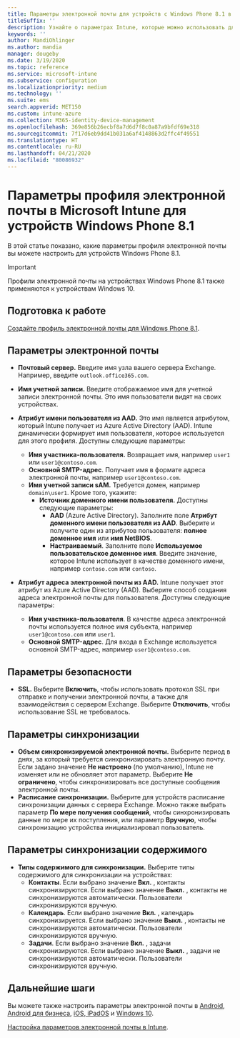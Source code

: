 ```yaml
---
title: Параметры электронной почты для устройств с Windows Phone 8.1 в Microsoft Intune
titleSuffix: ''
description: Узнайте о параметрах Intune, которые можно использовать для настройки подключений электронной почты на устройствах Windows Phone 8.1.
keywords: ''
author: MandiOhlinger
ms.author: mandia
manager: dougeby
ms.date: 3/19/2020
ms.topic: reference
ms.service: microsoft-intune
ms.subservice: configuration
ms.localizationpriority: medium
ms.technology: ''
ms.suite: ems
search.appverid: MET150
ms.custom: intune-azure
ms.collection: M365-identity-device-management
ms.openlocfilehash: 369e856b26ecbf8a7d6d7f8c0a87a9bfdf69e318
ms.sourcegitcommit: 7f17d6eb9dd41b031a6af4148863d2ffc4f49551
ms.translationtype: HT
ms.contentlocale: ru-RU
ms.lasthandoff: 04/21/2020
ms.locfileid: "80086932"
---
```

# <a name="email-profile-settings-in-microsoft-intune-for-devices-running-windows-phone-81"></a>Параметры профиля электронной почты в Microsoft Intune для устройств Windows Phone 8.1

В этой статье показано, какие параметры профиля электронной почты вы можете настроить для устройств Windows Phone 8.1.

>[!IMPORTANT]
>Профили электронной почты на устройствах Windows Phone 8.1 также применяются к устройствам Windows 10.

## <a name="before-you-begin"></a>Подготовка к работе

[Создайте профиль электронной почты для Windows Phone 8.1](email-settings-configure.md).

## <a name="email-settings"></a>Параметры электронной почты

- **Почтовый сервер.** Введите имя узла вашего сервера Exchange. Например, введите `outlook.office365.com`.
- **Имя учетной записи.** Введите отображаемое имя для учетной записи электронной почты. Это имя пользователи видят на своих устройствах.
- **Атрибут имени пользователя из AAD.** Это имя является атрибутом, который Intune получает из Azure Active Directory (AAD). Intune динамически формирует имя пользователя, которое используется для этого профиля. Доступны следующие параметры:
  - **Имя участника-пользователя.** Возвращает имя, например `user1` или `user1@contoso.com`.
  - **Основной SMTP-адрес**. Получает имя в формате адреса электронной почты, например `user1@contoso.com`.
  - **Имя учетной записи sAM.** Требуется домен, например `domain\user1`. Кроме того, укажите:
    - **Источник доменного имени пользователя.** Доступны следующие параметры:
      - **AAD** (Azure Active Directory). Заполните поле **Атрибут доменного имени пользователя из AAD**. Выберите и получите один из атрибутов пользователя: **полное доменное имя** или **имя NetBIOS**.
      - **Настраиваемый**. Заполните поле **Используемое пользовательское доменное имя**. Введите значение, которое Intune использует в качестве доменного имени, например `contoso.com` или `contoso`.

- **Атрибут адреса электронной почты из AAD.** Intune получает этот атрибут из Azure Active Directory (AAD). Выберите способ создания адреса электронной почты для пользователя. Доступны следующие параметры:
  - **Имя участника-пользователя**. В качестве адреса электронной почты используется полное имя субъекта, например `user1@contoso.com` или `user1`.
  - **Основной SMTP-адрес**. Для входа в Exchange используется основной SMTP-адрес, например `user1@contoso.com`.

## <a name="security-settings"></a>Параметры безопасности

- **SSL.** Выберите **Включить**, чтобы использовать протокол SSL при отправке и получении электронной почты, а также для взаимодействия с сервером Exchange. Выберите **Отключить**, чтобы использование SSL не требовалось.

## <a name="synchronization-settings"></a>Параметры синхронизации

- **Объем синхронизируемой электронной почты.** Выберите период в днях, за который требуется синхронизировать электронную почту. Если задано значение **Не настроено** (по умолчанию), Intune не изменяет или не обновляет этот параметр. Выберите **Не ограничено**, чтобы синхронизировать все доступные сообщения электронной почты.
- **Расписание синхронизации.** Выберите для устройств расписание синхронизации данных с сервера Exchange. Можно также выбрать параметр **По мере получения сообщений**, чтобы синхронизировать данные по мере их поступления, или параметр **Вручную**, чтобы синхронизацию устройства инициализировал пользователь.

## <a name="content-sync-settings"></a>Параметры синхронизации содержимого

- **Типы содержимого для синхронизации.** Выберите типы содержимого для синхронизации на устройствах:
  - **Контакты**. Если выбрано значение **Вкл.** , контакты синхронизируются. Если выбрано значение **Выкл.** , контакты не синхронизируются автоматически. Пользователи синхронизируются вручную.
  - **Календарь**. Если выбрано значение **Вкл.** , календарь синхронизируется. Если выбрано значение **Выкл.** , контакты не синхронизируются автоматически. Пользователи синхронизируются вручную.
  - **Задачи**. Если выбрано значение **Вкл.** , задачи синхронизируются. Если выбрано значение **Выкл.** , задачи не синхронизируются автоматически. Пользователи синхронизируются вручную.

## <a name="next-steps"></a>Дальнейшие шаги

Вы можете также настроить параметры электронной почты в [Android](email-settings-android.md), [Android для бизнеса](email-settings-android-enterprise.md), [iOS, iPadOS](email-settings-ios.md) и [Windows 10](email-settings-windows-10.md).

[Настройка параметров электронной почты в Intune](email-settings-configure.md).

